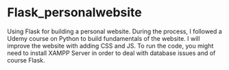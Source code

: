 # Flask_personalwebsite


Using Flask for building a personal website. During the process, I followed a Udemy course on Python to build fundamentals of the website. I will improve the website with adding CSS and JS. To run the code, you might need to install XAMPP Server in order to deal with database issues and of course Flask. 


